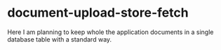 # document-upload-store-fetch
Here I am planning to keep whole the application documents in a single database table with a standard way.

